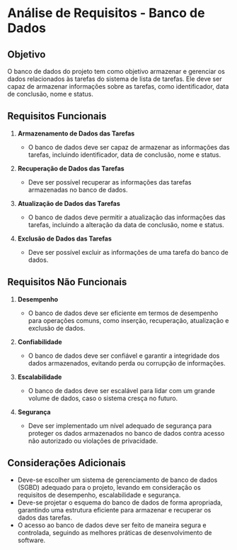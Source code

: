 # Análise de Requisitos - Banco de Dados

## Objetivo
O banco de dados do projeto tem como objetivo armazenar e gerenciar os dados relacionados às tarefas do sistema de lista de tarefas. Ele deve ser capaz de armazenar informações sobre as tarefas, como identificador, data de conclusão, nome e status.

## Requisitos Funcionais
1. **Armazenamento de Dados das Tarefas**
   - O banco de dados deve ser capaz de armazenar as informações das tarefas, incluindo identificador, data de conclusão, nome e status.

2. **Recuperação de Dados das Tarefas**
   - Deve ser possível recuperar as informações das tarefas armazenadas no banco de dados.

3. **Atualização de Dados das Tarefas**
   - O banco de dados deve permitir a atualização das informações das tarefas, incluindo a alteração da data de conclusão, nome e status.

4. **Exclusão de Dados das Tarefas**
   - Deve ser possível excluir as informações de uma tarefa do banco de dados.

## Requisitos Não Funcionais
1. **Desempenho**
   - O banco de dados deve ser eficiente em termos de desempenho para operações comuns, como inserção, recuperação, atualização e exclusão de dados.

2. **Confiabilidade**
   - O banco de dados deve ser confiável e garantir a integridade dos dados armazenados, evitando perda ou corrupção de informações.

3. **Escalabilidade**
   - O banco de dados deve ser escalável para lidar com um grande volume de dados, caso o sistema cresça no futuro.

4. **Segurança**
   - Deve ser implementado um nível adequado de segurança para proteger os dados armazenados no banco de dados contra acesso não autorizado ou violações de privacidade.

## Considerações Adicionais
- Deve-se escolher um sistema de gerenciamento de banco de dados (SGBD) adequado para o projeto, levando em consideração os requisitos de desempenho, escalabilidade e segurança.
- Deve-se projetar o esquema do banco de dados de forma apropriada, garantindo uma estrutura eficiente para armazenar e recuperar os dados das tarefas.
- O acesso ao banco de dados deve ser feito de maneira segura e controlada, seguindo as melhores práticas de desenvolvimento de software.
